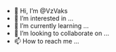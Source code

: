 - 👋 Hi, I’m @VzVaks
- 👀 I’m interested in ...
- 🌱 I’m currently learning ...
- 💞️ I’m looking to collaborate on ...
- 📫 How to reach me ...

<!---
VzVaks/VzVaks is a ✨ special ✨ repository because its `README.md` (this file) appears on your GitHub profile.
You can click the Preview link to take a look at your changes.
--->
